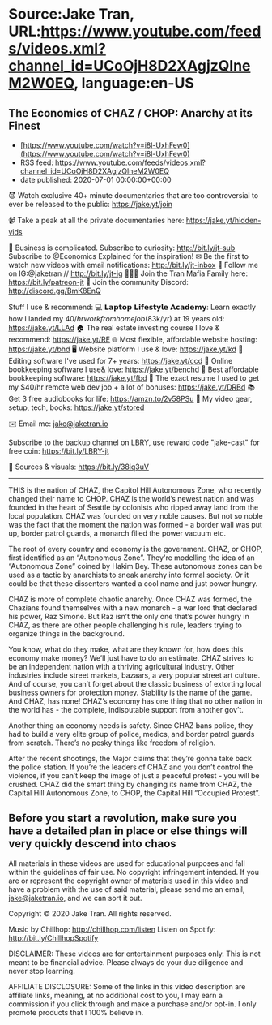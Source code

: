 # Source:Jake Tran, URL:https://www.youtube.com/feeds/videos.xml?channel_id=UCoOjH8D2XAgjzQlneM2W0EQ, language:en-US

## The Economics of CHAZ / CHOP: Anarchy at its Finest
 - [https://www.youtube.com/watch?v=i8l-UxhFew0](https://www.youtube.com/watch?v=i8l-UxhFew0)
 - RSS feed: https://www.youtube.com/feeds/videos.xml?channel_id=UCoOjH8D2XAgjzQlneM2W0EQ
 - date published: 2020-07-01 00:00:00+00:00

😈 Watch exclusive 40+ minute documentaries that are too controversial to ever be released to the public: https://jake.yt/join 

📹 Take a peak at all the private documentaries here: https://jake.yt/hidden-vids

🎥 Business is complicated. Subscribe to curiosity: http://bit.ly/jt-sub
Subscribe to  @Economics Explained  for the inspiration!
✉ Be the first to watch new videos with email notifications: http://bit.ly/jt-inbox
📸 Follow me on IG:@jaketran // http://bit.ly/jt-ig
👨👦👦 Join the Tran Mafia Family here: https://bit.ly/patreon-jt
💬 Join the community Discord: http://discord.gg/BmK8EnQ

Stuff I use & recommend:
💻 𝗟𝗮𝗽𝘁𝗼𝗽 𝗟𝗶𝗳𝗲𝘀𝘁𝘆𝗹𝗲 𝗔𝗰𝗮𝗱𝗲𝗺𝘆: Learn exactly how I landed my $40/hr work from home job ($83k/yr) at 19 years old: https://jake.yt/LLAd
🏠 The real estate investing course I love & recommend: https://jake.yt/RE
🌐 Most flexible, affordable website hosting: https://jake.yt/bhd
🖥️ Website platform I use & love: https://jake.yt/kd
💽 Editing software I've used for 7+ years: https://jake.yt/ccd
📒 Online bookkeeping software I use& love: https://jake.yt/benchd 
🧾 Best affordable bookkeeping software: https://jake.yt/fbd
📜 The exact resume I used to get my $40/hr remote web dev job + a lot of bonuses: https://jake.yt/DRBd
📚 Get 3 free audiobooks for life: https://amzn.to/2v58PSu
🎥 My video gear, setup, tech, books: https://jake.yt/stored

✉️ Email me: jake@jaketran.io

Subscribe to the backup channel on LBRY, use reward code "jake-cast" for free coin: https://bit.ly/LBRY-jt

📰 Sources & visuals: https://bit.ly/38iq3uV

-----------------------
THIS is the nation of CHAZ, the Capitol Hill Autonomous Zone, who recently changed their name to CHOP. CHAZ is the world’s newest nation and was founded in the heart of Seattle by colonists who ripped away land from the local population. CHAZ was founded on very noble causes. But not so noble was the fact that the moment the nation was formed - a border wall was put up, border patrol guards, a monarch filled the power vacuum etc. 

The root of every country and economy is the government. CHAZ, or CHOP, first identified as an “Autonomous Zone”.  They're modelling the idea of an “Autonomous Zone” coined by Hakim Bey. These autonomous zones can be used as a tactic by anarchists to sneak anarchy into formal society. Or it could be that these dissenters wanted a cool name and just power hungry. 

CHAZ is more of complete chaotic anarchy. Once CHAZ was formed, the Chazians found themselves with a new monarch - a war lord that declared his power, Raz Simone. But Raz isn’t the only one that’s power hungry in CHAZ, as there are other people challenging his rule, leaders trying to organize things in the background.

You know, what do they make, what are they known for, how does this economy make money? We’ll just have to do an estimate. CHAZ strives to be an independent nation with a thriving agricultural industry. Other industries include street markets, bazaars, a very popular street art culture. And of course, you can’t forget about the classic business of extorting local business owners for protection money. Stability is the name of the game. And CHAZ, has none! CHAZ’s economy has one thing that no other nation in the world has - the complete, indisputable support from another gov’t.

Another thing an economy needs is safety. Since CHAZ bans police, they had to build a very elite group of police, medics, and border patrol guards from scratch.  There’s no pesky things like freedom of religion. 

After the recent shootings, the Major claims that they’re gonna take back the police station. If you’re the leaders of CHAZ and you don’t control the violence, if you can’t keep the image of just a peaceful protest - you will be crushed. CHAZ did the smart thing by changing its name from CHAZ, the Capital Hill Autonomous Zone, to CHOP, the Capital Hill “Occupied Protest”. 

Before you start a revolution, make sure you have a detailed plan in place or else things will very quickly descend into chaos
-----------------------

All materials in these videos are used for educational purposes and fall within the guidelines of fair use. No copyright infringement intended. If you are or represent the copyright owner of materials used in this video and have a problem with the use of said material, please send me an email, jake@jaketran.io, and we can sort it out.

Copyright © 2020 Jake Tran. All rights reserved.

Music by Chillhop: http://chillhop.com/listen
Listen on Spotify: http://bit.ly/ChillhopSpotify

DISCLAIMER: These videos are for entertainment purposes only. This is not meant to be financial advice. Please always do your due diligence and never stop learning.

AFFILIATE DISCLOSURE: Some of the links in this video description are affiliate links, meaning, at no additional cost to you, I may earn a commission if you click through and make a purchase and/or opt-in. I only promote products that I 100% believe in.

